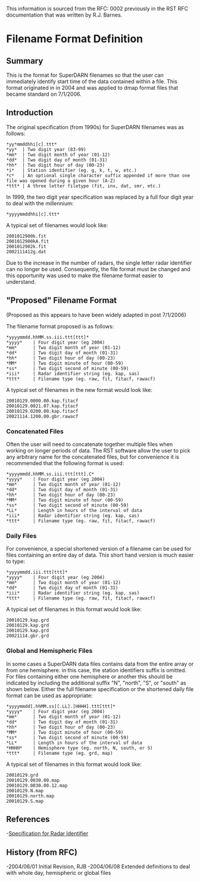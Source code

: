 <!-- Copyright (C) 2020 VT SuperDARN, Virginia Polytechnic Institute and State University 
author(s): Kevin Sterne

Disclaimer: License under GNU v3.0, the file is found in the root directory under LICENSE 

-->

This information is sourced from the RFC: 0002 previously in the RST RFC documentation that was written by R.J. Barnes.

# Filename Format Definition

## Summary

This is the format for SuperDARN filenames so that the user can immediately identify start time of the data contained within a file.  This format originated in in 2004 and was applied to dmap format files that became standard on 7/1/2006.

## Introduction

The original specification (from 1990s) for SuperDARN filenames was as follows:

```
*yy*mmddhhi[c].ttt*
*yy*  | Two digit year (83-99)
*mm*  | Two digit month of year (01-12)
*dd*  | Two digit day of month (01-31)
*hh*  | Two digit hour of day (00-23)
*i*   | Station identifier (eg. g, k, t, w, etc.)
*c*   | An optional single character suffix appended if more than one file was opened during a given hour (A-Z)
*ttt* | A three letter filetype (fit, inx, dat, smr, etc.)
```

In 1999, the two digit year specification was replaced by a full four digit year to deal with the millennium:
```
*yyyymmddhhi[c].ttt*
```

A typical set of filenames would look like:
```
2001012900k.fit
2001012900kA.fit
2001012902k.fit
2002111412g.dat
```

Due to the increase in the number of radars, the single letter radar identifier can no longer be used.  Consequently, the file format must be changed and this opportunity was used to make the filename format easier to understand.

## "Proposed" Filename Format
(Proposed as this appears to have been widely adapted in post 7/1/2006)

The filename format proposed is as follows:

```
*yyyymmdd.hhMM.ss.iii.ttt[ttt]*
*yyyy*    | Four digit year (eg 2004)
*mm*      | Two digit month of year (01-12)
*dd*      | Two digit day of month (01-31)
*hh*      | Two digit hour of day (00-23)
*MM*      | Two digit minute of hour (00-59)
*ss*      | Two digit second of minute (00-59)
*iii*     | Radar identifier string (eg. kap, sas)
*ttt*     | Filename type (eg. raw, fit, fitacf, rawacf)
```

A typical set of filenames in the new format would look like:
```
20010129.0000.00.kap.fitacf
20010129.0021.07.kap.fitacf
20010129.0200.00.kap.fitacf
20021114.1200.00.gbr.rawacf
```

### Concatenated Files

Often the user will need to concatenate together multiple files when working on longer periods of data.  The RST software allow the user to pick any arbitrary name for the concatenated files, but for convenience it is recommended that the following format is used:
```
*yyyymmdd.hhMM.ss.iii.ttt[ttt].C*
*yyyy*    | Four digit year (eg 2004)
*mm*      | Two digit month of year (01-12)
*dd*      | Two digit day of month (01-31)
*hh*      | Two digit hour of day (00-23)
*MM*      | Two digit minute of hour (00-59)
*ss*      | Two digit second of minute (00-59)
*LL*      | Length in hours of the interval of data
*iii*     | Radar identifier string (eg. kap, sas)
*ttt*     | Filename type (eg. raw, fit, fitacf, rawacf)
```

### Daily Files

For convenience, a special shortened version of a filename can be used for files containing an entire day of data. This short hand version is much easier to type:
```
*yyyymmdd.iii.ttt[ttt]*
*yyyy*    | Four digit year (eg 2004)
*mm*      | Two digit month of year (01-12)
*dd*      | Two digit day of month (01-31)
*iii*     | Radar identifier string (eg. kap, sas)
*ttt*     | Filename type (eg. raw, fit, fitacf, rawacf)
```

A typical set of filenames in this format would look like:
```
20010129.kap.grd
20010129.kap.grd
20010129.kap.grd
20021114.gbr.grd
```

### Global and Hemispheric Files

In some cases a SuperDARN data files contains data from the entire array or from one hemisphere.  in this case, the station identifiers suffix is omitted.  For files containing either one hemisphere or another this should be indicated by including the additional suffix "N", "north", "S", or "south" as shown below.  Either the full filename specification or the shortened daily file format can be used as appropriate:
```
*yyyymmdd[.hhMM.ss][.LL].[HHHH].ttt[ttt]*
*yyyy*    | Four digit year (eg 2004)
*mm*      | Two digit month of year (01-12)
*dd*      | Two digit day of month (01-31)
*hh*      | Two digit hour of day (00-23)
*MM*      | Two digit minute of hour (00-59)
*ss*      | Two digit second of minute (00-59)
*LL*      | Length in hours of the interval of data
*HHHH*    | Hemisphere type (eg. north, N, south, or S)
*ttt*     | Filename type (eg. grd, map)
```

A typical set of filenames in this format would look like:
```
20010129.grd
20010129.0030.00.map
20010129.0030.00.12.map
20010129.N.map
20010129.north.map
20010129.S.map
```

## References

-[Specification for Radar Identifier](radar_id.md)

## History (from RFC)

-2004/06/01 Initial Revision, RJB
-2004/06/08 Extended definitions to deal with whole day, hemispheric or global files
